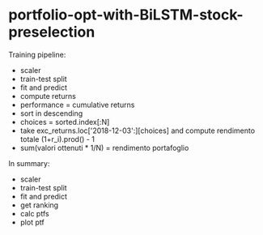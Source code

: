 # portfolio-opt-with-BiLSTM-stock-preselection

Training pipeline:
- scaler
- train-test split
- fit and predict
- compute returns
- performance = cumulative returns
- sort in descending
- choices = sorted.index[:N]
- take exc_returns.loc['2018-12-03':][choices] and compute rendimento totale (1+r_i).prod() - 1
- sum(valori ottenuti * 1/N) = rendimento portafoglio

In summary:
- scaler
- train-test split
- fit and predict
- get ranking
- calc ptfs
- plot ptf